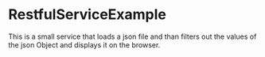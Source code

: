 # RestfulServiceExample

This is a small service that loads a json file and than filters out the values of the json Object and displays it on the browser.
